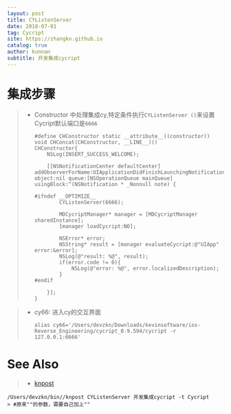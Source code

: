 ```yaml
---
layout: post
title: CYListenServer
date: 2018-07-01
tag: Cycript
site: https://zhangkn.github.io
catalog: true
author: kunnan
subtitle: 开发集成cycript
---
```




# 集成步骤



> * Constructor 中处理集成cy,特定条件执行`CYListenServer ()`来设置Cycript默认端口是`6666`
>
>   ```
>   #define CHConstructor static __attribute__((constructor)) void CHConcat(CHConstructor, __LINE__)()
>   CHConstructor{
>       NSLog(INSERT_SUCCESS_WELCOME);
>       
>       [[NSNotificationCenter defaultCenter] addObserverForName:UIApplicationDidFinishLaunchingNotification object:nil queue:[NSOperationQueue mainQueue] usingBlock:^(NSNotification * _Nonnull note) {
>           
>   #ifndef __OPTIMIZE__
>           CYListenServer(6666);
>   
>           MDCycriptManager* manager = [MDCycriptManager sharedInstance];
>           [manager loadCycript:NO];
>   
>           NSError* error;
>           NSString* result = [manager evaluateCycript:@"UIApp" error:&error];
>           NSLog(@"result: %@", result);
>           if(error.code != 0){
>               NSLog(@"error: %@", error.localizedDescription);
>           }
>   #endif
>           
>       }];
>   }
>   ```
>
>   

> * cy66: 进入cy的交互界面
>
>   ```
>   alias cy66='/Users/devzkn/Downloads/kevinsoftware/ios-Reverse_Engineering/cycript_0.9.594/cycript -r 127.0.0.1:6666'
>   ```
>
>   

# See Also 

>* [knpost](https://github.com/zhangkn/KNBin/blob/master/knpost) 
>
```
/Users/devzkn/bin//knpost CYListenServer 开发集成cycript -t Cycript
> #原来""的参数，需要自己加上""
```

